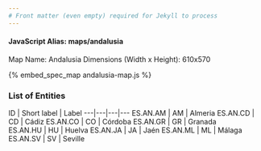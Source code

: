 ```yaml
---
# Front matter (even empty) required for Jekyll to process
---
```


#### JavaScript Alias: maps/andalusia

Map Name: Andalusia
Dimensions (Width x Height): 610x570



{% embed_spec_map andalusia-map.js %}

### List of Entities

ID | Short label | Label
---|---|---|---
ES.AN.AM | AM | Almeria
ES.AN.CD | CD | Cádiz
ES.AN.CO | CO | Córdoba
ES.AN.GR | GR | Granada		
ES.AN.HU | HU | Huelva
ES.AN.JA | JA | Jaén
ES.AN.ML | ML | Málaga
ES.AN.SV | SV | Seville